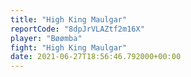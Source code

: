 ```yaml
---
title: "High King Maulgar"
reportCode: "8dpJrVLAZtf2m16X"
player: "Bøømba"
fight: "High King Maulgar"
date: 2021-06-27T18:56:46.792000+00:00
---
```

